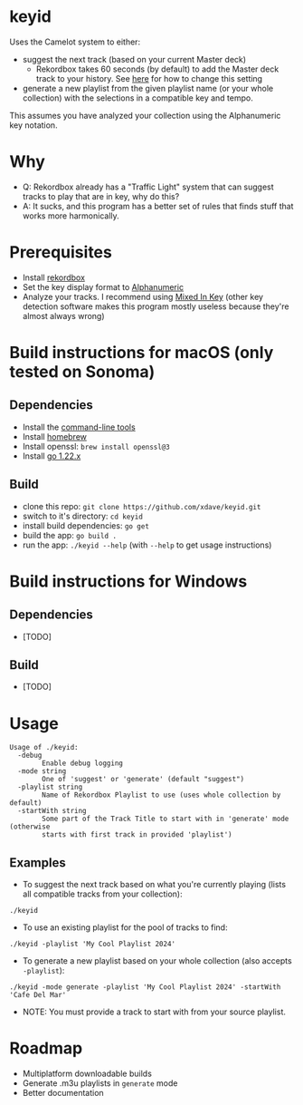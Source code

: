 # keyid

Uses the Camelot system to either:

- suggest the next track (based on your current Master deck)
  - Rekordbox takes 60 seconds (by default) to add the Master deck track to your history. See [here](https://assets-global.website-files.com/624b7d52289aa4ed9d117a25/6395995aaa7b424b012bfea7_Screen%20Shot%202022-12-11%20at%2012.47.54%20AM.png) for how to change this setting
- generate a new playlist from the given playlist name (or your whole collection) with the selections in a compatible key and tempo.

This assumes you have analyzed your collection using the Alphanumeric key notation.

# Why

- Q: Rekordbox already has a "Traffic Light" system that can suggest tracks to play that are in key, why do this?
- A: It sucks, and this program has a better set of rules that finds stuff that works more harmonically.

# Prerequisites

- Install [rekordbox](https://rekordbox.com/en/)
- Set the key display format to [Alphanumeric](https://support.pioneerdj.com/hc/en-us/articles/8943219092761-Can-I-change-the-display-format-for-keys)
- Analyze your tracks. I recommend using [Mixed In Key](https://mixedinkey.com/integration/rekordbox-integration/) (other key detection software makes this program mostly useless because they're almost always wrong)

# Build instructions for macOS (only tested on Sonoma)

## Dependencies

- Install the [command-line tools](https://mac.install.guide/commandlinetools/4)
- Install [homebrew](https://brew.sh/)
- Install openssl: `brew install openssl@3`
- Install [go 1.22.x](https://go.dev/doc/install)

## Build

- clone this repo: `git clone https://github.com/xdave/keyid.git`
- switch to it's directory: `cd keyid`
- install build dependencies: `go get`
- build the app: `go build .`
- run the app: `./keyid --help` (with `--help` to get usage instructions)

# Build instructions for Windows

## Dependencies

- [TODO]

## Build

- [TODO]

# Usage

```
Usage of ./keyid:
  -debug
        Enable debug logging
  -mode string
        One of 'suggest' or 'generate' (default "suggest")
  -playlist string
        Name of Rekordbox Playlist to use (uses whole collection by default)
  -startWith string
        Some part of the Track Title to start with in 'generate' mode (otherwise
        starts with first track in provided 'playlist')
```

## Examples

- To suggest the next track based on what you're currently playing (lists all compatible tracks from your collection):

```
./keyid
```

- To use an existing playlist for the pool of tracks to find:

```
./keyid -playlist 'My Cool Playlist 2024'
```

- To generate a new playlist based on your whole collection (also accepts `-playlist`):

```
./keyid -mode generate -playlist 'My Cool Playlist 2024' -startWith 'Cafe Del Mar'
```

- NOTE: You must provide a track to start with from your source playlist.

# Roadmap

- Multiplatform downloadable builds
- Generate .m3u playlists in `generate` mode
- Better documentation
